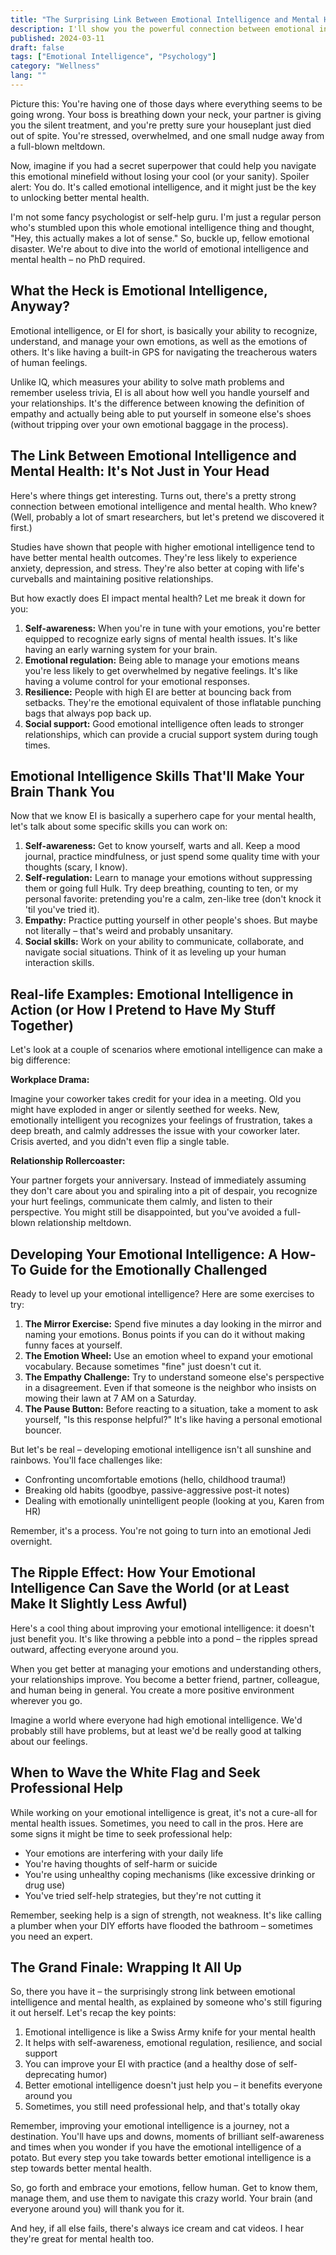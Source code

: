 ```yaml
---
title: "The Surprising Link Between Emotional Intelligence and Mental Health: A Non-Expert's Guide"
description: I'll show you the powerful connection between emotional intelligence and mental health. Learn practical tips to boost your EI and improve your overall wellbeing.
published: 2024-03-11
draft: false
tags: ["Emotional Intelligence", "Psychology"]
category: "Wellness"
lang: ""
---
```


<!-- ![Hero Image](./heroImage.jpg) -->

Picture this: You're having one of those days where everything seems to be going wrong. Your boss is breathing down your neck, your partner is giving you the silent treatment, and you're pretty sure your houseplant just died out of spite. You're stressed, overwhelmed, and one small nudge away from a full-blown meltdown.

Now, imagine if you had a secret superpower that could help you navigate this emotional minefield without losing your cool (or your sanity). Spoiler alert: You do. It's called emotional intelligence, and it might just be the key to unlocking better mental health.

I'm not some fancy psychologist or self-help guru. I'm just a regular person who's stumbled upon this whole emotional intelligence thing and thought, "Hey, this actually makes a lot of sense." So, buckle up, fellow emotional disaster. We're about to dive into the world of emotional intelligence and mental health – no PhD required.


## What the Heck is Emotional Intelligence, Anyway?

Emotional intelligence, or EI for short, is basically your ability to recognize, understand, and manage your own emotions, as well as the emotions of others. It's like having a built-in GPS for navigating the treacherous waters of human feelings.

Unlike IQ, which measures your ability to solve math problems and remember useless trivia, EI is all about how well you handle yourself and your relationships. It's the difference between knowing the definition of empathy and actually being able to put yourself in someone else's shoes (without tripping over your own emotional baggage in the process).

## The Link Between Emotional Intelligence and Mental Health: It's Not Just in Your Head

Here's where things get interesting. Turns out, there's a pretty strong connection between emotional intelligence and mental health. Who knew? (Well, probably a lot of smart researchers, but let's pretend we discovered it first.)

Studies have shown that people with higher emotional intelligence tend to have better mental health outcomes. They're less likely to experience anxiety, depression, and stress. They're also better at coping with life's curveballs and maintaining positive relationships.

But how exactly does EI impact mental health? Let me break it down for you:

1. **Self-awareness:** When you're in tune with your emotions, you're better equipped to recognize early signs of mental health issues. It's like having an early warning system for your brain.
2. **Emotional regulation:** Being able to manage your emotions means you're less likely to get overwhelmed by negative feelings. It's like having a volume control for your emotional responses.
3. **Resilience:** People with high EI are better at bouncing back from setbacks. They're the emotional equivalent of those inflatable punching bags that always pop back up.
4. **Social support:** Good emotional intelligence often leads to stronger relationships, which can provide a crucial support system during tough times.

## Emotional Intelligence Skills That'll Make Your Brain Thank You

Now that we know EI is basically a superhero cape for your mental health, let's talk about some specific skills you can work on:

1. **Self-awareness:** Get to know yourself, warts and all. Keep a mood journal, practice mindfulness, or just spend some quality time with your thoughts (scary, I know).
2. **Self-regulation:** Learn to manage your emotions without suppressing them or going full Hulk. Try deep breathing, counting to ten, or my personal favorite: pretending you're a calm, zen-like tree (don't knock it 'til you've tried it).
3. **Empathy:** Practice putting yourself in other people's shoes. But maybe not literally – that's weird and probably unsanitary.
4. **Social skills:** Work on your ability to communicate, collaborate, and navigate social situations. Think of it as leveling up your human interaction skills.

## Real-life Examples: Emotional Intelligence in Action (or How I Pretend to Have My Stuff Together)

Let's look at a couple of scenarios where emotional intelligence can make a big difference:

**Workplace Drama:**

Imagine your coworker takes credit for your idea in a meeting. Old you might have exploded in anger or silently seethed for weeks. New, emotionally intelligent you recognizes your feelings of frustration, takes a deep breath, and calmly addresses the issue with your coworker later. Crisis averted, and you didn't even flip a single table.

**Relationship Rollercoaster:**

Your partner forgets your anniversary. Instead of immediately assuming they don't care about you and spiraling into a pit of despair, you recognize your hurt feelings, communicate them calmly, and listen to their perspective. You might still be disappointed, but you've avoided a full-blown relationship meltdown.

## Developing Your Emotional Intelligence: A How-To Guide for the Emotionally Challenged

Ready to level up your emotional intelligence? Here are some exercises to try:

1. **The Mirror Exercise:** Spend five minutes a day looking in the mirror and naming your emotions. Bonus points if you can do it without making funny faces at yourself.
2. **The Emotion Wheel:** Use an emotion wheel to expand your emotional vocabulary. Because sometimes "fine" just doesn't cut it.
3. **The Empathy Challenge:** Try to understand someone else's perspective in a disagreement. Even if that someone is the neighbor who insists on mowing their lawn at 7 AM on a Saturday.
4. **The Pause Button:** Before reacting to a situation, take a moment to ask yourself, "Is this response helpful?" It's like having a personal emotional bouncer.

But let's be real – developing emotional intelligence isn't all sunshine and rainbows. You'll face challenges like:

- Confronting uncomfortable emotions (hello, childhood trauma!)
- Breaking old habits (goodbye, passive-aggressive post-it notes)
- Dealing with emotionally unintelligent people (looking at you, Karen from HR)

Remember, it's a process. You're not going to turn into an emotional Jedi overnight.

## The Ripple Effect: How Your Emotional Intelligence Can Save the World (or at Least Make It Slightly Less Awful)

Here's a cool thing about improving your emotional intelligence: it doesn't just benefit you. It's like throwing a pebble into a pond – the ripples spread outward, affecting everyone around you.

When you get better at managing your emotions and understanding others, your relationships improve. You become a better friend, partner, colleague, and human being in general. You create a more positive environment wherever you go.

Imagine a world where everyone had high emotional intelligence. We'd probably still have problems, but at least we'd be really good at talking about our feelings.

## When to Wave the White Flag and Seek Professional Help

While working on your emotional intelligence is great, it's not a cure-all for mental health issues. Sometimes, you need to call in the pros. Here are some signs it might be time to seek professional help:

- Your emotions are interfering with your daily life
- You're having thoughts of self-harm or suicide
- You're using unhealthy coping mechanisms (like excessive drinking or drug use)
- You've tried self-help strategies, but they're not cutting it

Remember, seeking help is a sign of strength, not weakness. It's like calling a plumber when your DIY efforts have flooded the bathroom – sometimes you need an expert.

## The Grand Finale: Wrapping It All Up

So, there you have it – the surprisingly strong link between emotional intelligence and mental health, as explained by someone who's still figuring it out herself. Let's recap the key points:

1. Emotional intelligence is like a Swiss Army knife for your mental health
2. It helps with self-awareness, emotional regulation, resilience, and social support
3. You can improve your EI with practice (and a healthy dose of self-deprecating humor)
4. Better emotional intelligence doesn't just help you – it benefits everyone around you
5. Sometimes, you still need professional help, and that's totally okay

Remember, improving your emotional intelligence is a journey, not a destination. You'll have ups and downs, moments of brilliant self-awareness and times when you wonder if you have the emotional intelligence of a potato. But every step you take towards better emotional intelligence is a step towards better mental health.

So, go forth and embrace your emotions, fellow human. Get to know them, manage them, and use them to navigate this crazy world. Your brain (and everyone around you) will thank you for it.

And hey, if all else fails, there's always ice cream and cat videos. I hear they're great for mental health too.
